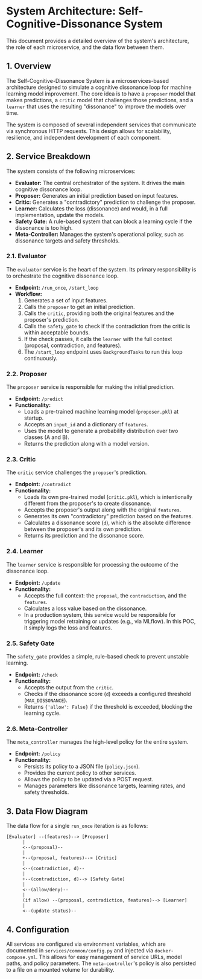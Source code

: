 # System Architecture: Self-Cognitive-Dissonance System

This document provides a detailed overview of the system's architecture, the role of each microservice, and the data flow between them.

## 1. Overview

The Self-Cognitive-Dissonance System is a microservices-based architecture designed to simulate a cognitive dissonance loop for machine learning model improvement. The core idea is to have a `proposer` model that makes predictions, a `critic` model that challenges those predictions, and a `learner` that uses the resulting "dissonance" to improve the models over time.

The system is composed of several independent services that communicate via synchronous HTTP requests. This design allows for scalability, resilience, and independent development of each component.

## 2. Service Breakdown

The system consists of the following microservices:

-   **Evaluator:** The central orchestrator of the system. It drives the main cognitive dissonance loop.
-   **Proposer:** Generates an initial prediction based on input features.
-   **Critic:** Generates a "contradictory" prediction to challenge the proposer.
-   **Learner:** Calculates the loss (dissonance) and would, in a full implementation, update the models.
-   **Safety Gate:** A rule-based system that can block a learning cycle if the dissonance is too high.
-   **Meta-Controller:** Manages the system's operational policy, such as dissonance targets and safety thresholds.

### 2.1. Evaluator

The `evaluator` service is the heart of the system. Its primary responsibility is to orchestrate the cognitive dissonance loop.

-   **Endpoint:** `/run_once`, `/start_loop`
-   **Workflow:**
    1.  Generates a set of input features.
    2.  Calls the `proposer` to get an initial prediction.
    3.  Calls the `critic`, providing both the original features and the proposer's prediction.
    4.  Calls the `safety_gate` to check if the contradiction from the critic is within acceptable bounds.
    5.  If the check passes, it calls the `learner` with the full context (proposal, contradiction, and features).
    6.  The `/start_loop` endpoint uses `BackgroundTasks` to run this loop continuously.

### 2.2. Proposer

The `proposer` service is responsible for making the initial prediction.

-   **Endpoint:** `/predict`
-   **Functionality:**
    -   Loads a pre-trained machine learning model (`proposer.pkl`) at startup.
    -   Accepts an `input_id` and a dictionary of `features`.
    -   Uses the model to generate a probability distribution over two classes (A and B).
    -   Returns the prediction along with a model version.

### 2.3. Critic

The `critic` service challenges the `proposer`'s prediction.

-   **Endpoint:** `/contradict`
-   **Functionality:**
    -   Loads its own pre-trained model (`critic.pkl`), which is intentionally different from the proposer's to create dissonance.
    -   Accepts the proposer's output along with the original `features`.
    -   Generates its own "contradictory" prediction based on the features.
    -   Calculates a dissonance score (`d`), which is the absolute difference between the proposer's and its own prediction.
    -   Returns its prediction and the dissonance score.

### 2.4. Learner

The `learner` service is responsible for processing the outcome of the dissonance loop.

-   **Endpoint:** `/update`
-   **Functionality:**
    -   Accepts the full context: the `proposal`, the `contradiction`, and the `features`.
    -   Calculates a loss value based on the dissonance.
    -   In a production system, this service would be responsible for triggering model retraining or updates (e.g., via MLflow). In this POC, it simply logs the loss and features.

### 2.5. Safety Gate

The `safety_gate` provides a simple, rule-based check to prevent unstable learning.

-   **Endpoint:** `/check`
-   **Functionality:**
    -   Accepts the output from the `critic`.
    -   Checks if the dissonance score (`d`) exceeds a configured threshold (`MAX_DISSONANCE`).
    -   Returns `{'allow': False}` if the threshold is exceeded, blocking the learning cycle.

### 2.6. Meta-Controller

The `meta_controller` manages the high-level policy for the entire system.

-   **Endpoint:** `/policy`
-   **Functionality:**
    -   Persists its policy to a JSON file (`policy.json`).
    -   Provides the current policy to other services.
    -   Allows the policy to be updated via a POST request.
    -   Manages parameters like dissonance targets, learning rates, and safety thresholds.

## 3. Data Flow Diagram

The data flow for a single `run_once` iteration is as follows:

```
[Evaluator] --(features)--> [Proposer]
      |
      <--(proposal)--
      |
      +--(proposal, features)--> [Critic]
      |
      <--(contradiction, d)--
      |
      +--(contradiction, d)--> [Safety Gate]
      |
      <--(allow/deny)--
      |
      (if allow) --(proposal, contradiction, features)--> [Learner]
      |
      <--(update status)--
```

## 4. Configuration

All services are configured via environment variables, which are documented in `services/common/config.py` and injected via `docker-compose.yml`. This allows for easy management of service URLs, model paths, and policy parameters. The `meta-controller`'s policy is also persisted to a file on a mounted volume for durability.